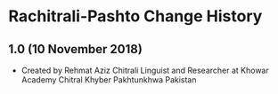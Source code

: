Rachitrali-Pashto Change History
================================

1.0 (10 November 2018)
----------------------
* Created by Rehmat Aziz Chitrali Linguist and Researcher at Khowar Academy Chitral Khyber Pakhtunkhwa Pakistan